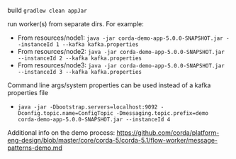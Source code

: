 build
`gradlew clean appJar`


run worker(s) from separate dirs. For example:

- From resources/node1: `java -jar corda-demo-app-5.0.0-SNAPSHOT.jar --instanceId 1 --kafka kafka.properties`
- From resources/node2: `java -jar corda-demo-app-5.0.0-SNAPSHOT.jar --instanceId 2 --kafka kafka.properties`
- From resources/node3: `java -jar corda-demo-app-5.0.0-SNAPSHOT.jar --instanceId 3 --kafka kafka.properties`

Command line args/system properties can be used instead of a kafka properties file
-  `java -jar -Dbootstrap.servers=localhost:9092 -Dconfig.topic.name=ConfigTopic -Dmessaging.topic.prefix=demo  corda-demo-app-5.0.0-SNAPSHOT.jar --instanceId 4`

Additional info on the demo process: https://github.com/corda/platform-eng-design/blob/master/core/corda-5/corda-5.1/flow-worker/message-patterns-demo.md